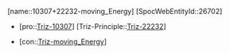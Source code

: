﻿---
type: TrizContradiction
aliases:
- 10307+22232-moving_Energy
license: CC BY-SA 4.0
copyright: https://github.com/SpocWeb
IsDeleted: false
IsReadOnly: false
Confidential: public
tags: 
- Triz/Contradiction
---
[name::10307+22232-moving_Energy]
[SpocWebEntityId::26702]
+ [pro::[Triz-10307](Triz-10307)]
[Triz-Principle::[Triz-22232](Triz-22232)]
- [con::[Triz-moving_Energy](tech/Triz/Parameter/Triz-moving_Energy.md)]

